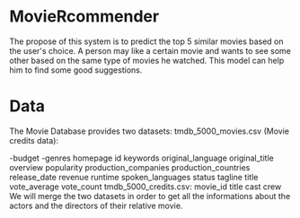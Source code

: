 # MovieRcommender


The propose of this system is to predict the top 5 similar movies based on the user's choice. A person may like a certain movie and wants to see some other based on the same type of movies he watched. This model can help him to find some good suggestions.

# Data
The Movie Database provides two datasets: tmdb_5000_movies.csv (Movie credits data):

-budget
-genres
homepage
id
keywords
original_language
original_title
overview
popularity
production_companies
production_countries
release_date
revenue
runtime
spoken_languages
status
tagline
title
vote_average
vote_count
tmdb_5000_credits.csv:
movie_id
title
cast
crew We will merge the two datasets in order to get all the informations about the actors and the directors of their relative movie.
